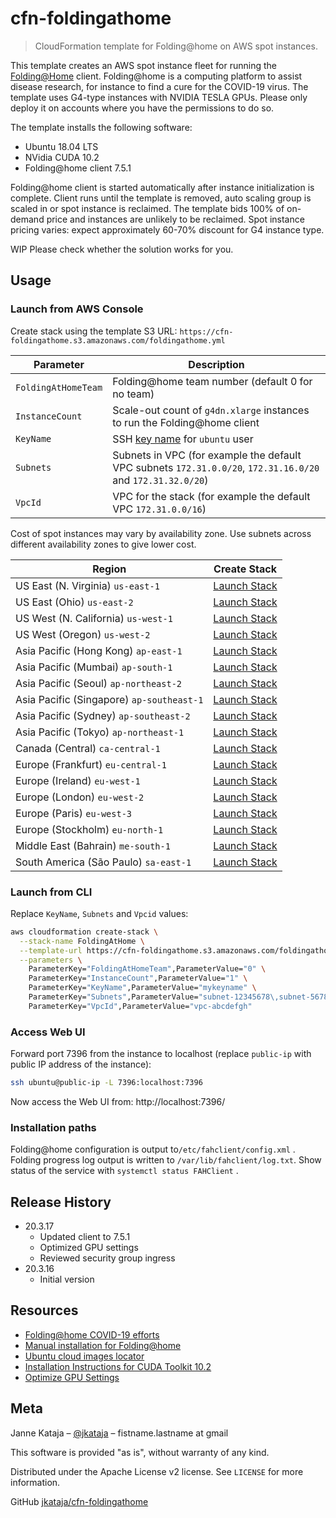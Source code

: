# cfn-foldingathome
> CloudFormation template for Folding@home on AWS spot instances.

This template creates an AWS spot instance fleet for running the [Folding@Home](https://foldingathome.org/) client.
Folding@home is a computing platform to assist disease research, for instance to find a cure for the COVID-19 virus.
The template uses G4-type instances with NVIDIA TESLA GPUs.
Please only deploy it on accounts where you have the permissions to do so.

The template installs the following software:

 - Ubuntu 18.04 LTS
 - NVidia CUDA 10.2
 - Folding@home client 7.5.1

Folding@home client is started automatically after instance initialization is complete.
Client runs until the template is removed, auto scaling group is scaled in or spot instance is reclaimed.
The template bids 100% of on-demand price and instances are unlikely to be reclaimed.
Spot instance pricing varies: expect approximately 60-70% discount for G4 instance type.

WIP Please check whether the solution works for you.

## Usage

### Launch from AWS Console

Create stack using the template S3 URL: `https://cfn-foldingathome.s3.amazonaws.com/foldingathome.yml`

| Parameter            | Description                                                                                                 |
|----------------------|-------------------------------------------------------------------------------------------------------------|
| `FoldingAtHomeTeam`  | Folding@home team number (default 0 for no team)                                                            |
| `InstanceCount`      | Scale-out count of `g4dn.xlarge` instances to run the Folding@home client                                   |
| `KeyName`            | SSH [key name](https://docs.aws.amazon.com/AWSEC2/latest/UserGuide/ec2-key-pairs.html) for `ubuntu` user    |
| `Subnets`            | Subnets in VPC (for example the default VPC subnets `172.31.0.0/20`, `172.31.16.0/20` and `172.31.32.0/20`) |
| `VpcId`              | VPC for the stack (for example the default VPC `172.31.0.0/16`)                                             |

Cost of spot instances may vary by availability zone. Use subnets across different availability zones to give lower cost.

| Region         | Create Stack              |
|----------------|---------------------------|
| US East (N. Virginia) `us-east-1` | [Launch Stack](https://us-east-1.console.aws.amazon.com/cloudformation/home?region=us-east-1#/stacks/create/review?templateURL=https://cfn-foldingathome.s3.amazonaws.com/foldingathome.yml&stackName=FoldingAtHome) |
| US East (Ohio) `us-east-2` | [Launch Stack](https://us-east-2.console.aws.amazon.com/cloudformation/home?region=us-east-2#/stacks/create/review?templateURL=https://cfn-foldingathome.s3.amazonaws.com/foldingathome.yml&stackName=FoldingAtHome) |
| US West (N. California) `us-west-1`| [Launch Stack](https://us-west-1.console.aws.amazon.com/cloudformation/home?region=us-west-1#/stacks/create/review?templateURL=https://cfn-foldingathome.s3.amazonaws.com/foldingathome.yml&stackName=FoldingAtHome) |
|US West (Oregon) `us-west-2` | [Launch Stack](https://us-west-2.console.aws.amazon.com/cloudformation/home?region=us-west-2#/stacks/create/review?templateURL=https://cfn-foldingathome.s3.amazonaws.com/foldingathome.yml&stackName=FoldingAtHome) |
| Asia Pacific (Hong Kong) `ap-east-1`| [Launch Stack](https://ap-east-1.console.aws.amazon.com/cloudformation/home?region=ap-east-1#/stacks/create/review?templateURL=https://cfn-foldingathome.s3.amazonaws.com/foldingathome.yml&stackName=FoldingAtHome) |
| Asia Pacific (Mumbai) `ap-south-1` | [Launch Stack](https://ap-south-1.console.aws.amazon.com/cloudformation/home?region=ap-south-1#/stacks/create/review?templateURL=https://cfn-foldingathome.s3.amazonaws.com/foldingathome.yml&stackName=FoldingAtHome) |
| Asia Pacific (Seoul) `ap-northeast-2`| [Launch Stack](https://ap-northeast-2.console.aws.amazon.com/cloudformation/home?region=ap-northeast-2#/stacks/create/review?templateURL=https://cfn-foldingathome.s3.amazonaws.com/foldingathome.yml&stackName=FoldingAtHome) |
| Asia Pacific (Singapore) `ap-southeast-1` | [Launch Stack](https://ap-southeast-1.console.aws.amazon.com/cloudformation/home?region=ap-southeast-1#/stacks/create/review?templateURL=https://cfn-foldingathome.s3.amazonaws.com/foldingathome.yml&stackName=FoldingAtHome) |
| Asia Pacific (Sydney) `ap-southeast-2` | [Launch Stack](https://ap-southeast-2.console.aws.amazon.com/cloudformation/home?region=ap-southeast-2#/stacks/create/review?templateURL=https://cfn-foldingathome.s3.amazonaws.com/foldingathome.yml&stackName=FoldingAtHome) |
| Asia Pacific (Tokyo) `ap-northeast-1` | [Launch Stack](https://ap-northeast-1.console.aws.amazon.com/cloudformation/home?region=ap-northeast-1#/stacks/create/review?templateURL=https://cfn-foldingathome.s3.amazonaws.com/foldingathome.yml&stackName=FoldingAtHome) |
| Canada (Central) `ca-central-1` | [Launch Stack](https://ca-central-1.console.aws.amazon.com/cloudformation/home?region=ca-central-1#/stacks/create/review?templateURL=https://cfn-foldingathome.s3.amazonaws.com/foldingathome.yml&stackName=FoldingAtHome) |
|Europe (Frankfurt) `eu-central-1` | [Launch Stack](https://eu-central-1.console.aws.amazon.com/cloudformation/home?region=eu-central-1#/stacks/create/review?templateURL=https://cfn-foldingathome.s3.amazonaws.com/foldingathome.yml&stackName=FoldingAtHome) |
| Europe (Ireland) `eu-west-1` | [Launch Stack](https://eu-west-1.console.aws.amazon.com/cloudformation/home?region=eu-west-1#/stacks/create/review?templateURL=https://cfn-foldingathome.s3.amazonaws.com/foldingathome.yml&stackName=FoldingAtHome) |
| Europe (London) `eu-west-2` | [Launch Stack](https://eu-west-2.console.aws.amazon.com/cloudformation/home?region=eu-west-2#/stacks/create/review?templateURL=https://cfn-foldingathome.s3.amazonaws.com/foldingathome.yml&stackName=FoldingAtHome) |
| Europe (Paris) `eu-west-3` | [Launch Stack](https://eu-west-3.console.aws.amazon.com/cloudformation/home?region=eu-west-3#/stacks/create/review?templateURL=https://cfn-foldingathome.s3.amazonaws.com/foldingathome.yml&stackName=FoldingAtHome) |
| Europe (Stockholm) `eu-north-1`| [Launch Stack](https://eu-north-1.console.aws.amazon.com/cloudformation/home?region=eu-north-1#/stacks/create/review?templateURL=https://cfn-foldingathome.s3.amazonaws.com/foldingathome.yml&stackName=FoldingAtHome) |
| Middle East (Bahrain) `me-south-1` | [Launch Stack](https://me-south-1.console.aws.amazon.com/cloudformation/home?region=me-south-1#/stacks/create/review?templateURL=https://cfn-foldingathome.s3.amazonaws.com/foldingathome.yml&stackName=FoldingAtHome) |
| South America (São Paulo) `sa-east-1` | [Launch Stack](https://sa-east-1.console.aws.amazon.com/cloudformation/home?region=sa-east-1#/stacks/create/review?templateURL=https://cfn-foldingathome.s3.amazonaws.com/foldingathome.yml&stackName=FoldingAtHome) |

### Launch from CLI

Replace `KeyName`, `Subnets` and `Vpcid` values:

```sh
aws cloudformation create-stack \
  --stack-name FoldingAtHome \
  --template-url https://cfn-foldingathome.s3.amazonaws.com/foldingathome.yml \
  --parameters \
    ParameterKey="FoldingAtHomeTeam",ParameterValue="0" \
    ParameterKey="InstanceCount",ParameterValue="1" \
    ParameterKey="KeyName",ParameterValue="mykeyname" \
    ParameterKey="Subnets",ParameterValue="subnet-12345678\,subnet-56781234" \
    ParameterKey="VpcId",ParameterValue="vpc-abcdefgh"
```

### Access Web UI

Forward port 7396 from the instance to localhost (replace `public-ip` with public IP address of the instance):

```sh
ssh ubuntu@public-ip -L 7396:localhost:7396
```

Now access the Web UI from: http://localhost:7396/

### Installation paths

Folding@home configuration is output to`/etc/fahclient/config.xml` .
Folding progress log output is written to `/var/lib/fahclient/log.txt`.
Show status of the service with `systemctl status FAHClient` .

## Release History

* 20.3.17
    * Updated client to 7.5.1
    * Optimized GPU settings
    * Reviewed security group ingress
* 20.3.16
    * Initial version

## Resources

 - [Folding@home COVID-19 efforts](https://github.com/FoldingAtHome/coronavirus)
 - [Manual installation for Folding@home](https://foldingathome.org/support/faq/installation-guides/linux/manual-installation-advanced/)
 - [Ubuntu cloud images locator](https://cloud-images.ubuntu.com/locator/ec2/)
 - [Installation Instructions for CUDA Toolkit 10.2](https://developer.nvidia.com/cuda-downloads?target_os=Linux&target_arch=x86_64&target_distro=Ubuntu&target_version=1804&target_type=debnetwork)
 - [Optimize GPU Settings](https://docs.aws.amazon.com/AWSEC2/latest/UserGuide/optimize_gpu.html)

## Meta

Janne Kataja – [@jkataja](https://twitter.com/jkataja) – fistname.lastname at gmail

This software is provided "as is", without warranty of any kind.

Distributed under the Apache License v2 license. See ``LICENSE`` for more information.

GitHub [jkataja/cfn-foldingathome](https://github.com/jkataja/cfn-foldingathome)


